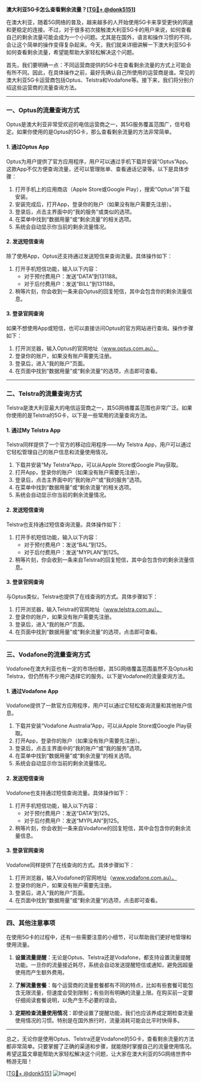 **澳大利亚5G卡怎么查看剩余流量？[[TG💪+ @donk5151](https://t.me/s/donk5151)]**

在澳大利亚，随着5G网络的普及，越来越多的人开始使用5G卡来享受更快的网速和更稳定的连接。不过，对于很多初次接触澳大利亚5G卡的用户来说，如何查看自己的剩余流量可能会成为一个小问题。尤其是在国外，语言和操作习惯的不同，会让这个简单的操作变得复杂起来。今天，我们就来详细讲解一下澳大利亚5G卡如何查看剩余流量，希望能帮助大家轻松解决这个问题。

首先，我们要明确一点：不同运营商提供的5G卡在查看剩余流量的方式上可能会有所不同。因此，在具体操作之前，最好先确认自己所使用的运营商是谁。常见的澳大利亚5G卡运营商包括Optus、Telstra和Vodafone等。接下来，我们将分别介绍这些运营商的流量查询方法。

---

### **一、Optus的流量查询方式**

Optus是澳大利亚非常受欢迎的电信运营商之一，其5G服务覆盖范围广，信号稳定。如果你使用的是Optus的5G卡，那么查看剩余流量的方法非常简单。

#### **1. 通过Optus App**
Optus为用户提供了官方应用程序，用户可以通过手机下载并安装“Optus”App。这款App不仅方便查询流量，还可以管理账单、查看通话记录等。以下是具体步骤：

1. 打开手机上的应用商店（Apple Store或Google Play），搜索“Optus”并下载安装。
2. 安装完成后，打开App，登录你的账户（如果没有账户需要先注册）。
3. 登录后，点击主界面中的“我的服务”或类似的选项。
4. 在菜单中找到“数据用量”或“剩余流量”的相关选项。
5. 系统会自动显示你当前的剩余流量情况。

#### **2. 发送短信查询**
除了使用App，Optus还支持通过发送短信来查询流量。具体操作如下：

1. 打开手机短信功能，输入以下内容：
   - 对于预付费用户：发送“DATA”到131188。
   - 对于后付费用户：发送“BILL”到131188。
2. 稍等片刻，你会收到一条来自Optus的回复短信，其中会包含你的剩余流量信息。

#### **3. 登录官网查询**
如果不想使用App或短信，也可以直接访问Optus的官方网站进行查询。操作步骤如下：

1. 打开浏览器，输入Optus的官网地址（www.optus.com.au）。
2. 登录你的账户，如果没有账户需要先注册。
3. 登录后，进入“我的账户”页面。
4. 在页面中找到“数据用量”或“剩余流量”的选项，点击即可查看。

---

### **二、Telstra的流量查询方式**

Telstra是澳大利亚最大的电信运营商之一，其5G网络覆盖范围也非常广泛。如果你使用的是Telstra的5G卡，以下是一些常用的流量查询方法。

#### **1. 通过My Telstra App**
Telstra同样提供了一个官方的移动应用程序——My Telstra App，用户可以通过它轻松管理自己的账户信息和流量使用情况。

1. 下载并安装“My Telstra”App，可以从Apple Store或Google Play获取。
2. 打开App，登录你的账户（如果没有账户需要先注册）。
3. 登录后，点击主界面中的“我的账户”或“我的服务”选项。
4. 在菜单中找到“数据用量”或“剩余流量”的相关选项。
5. 系统会自动显示你当前的剩余流量情况。

#### **2. 发送短信查询**
Telstra也支持通过短信查询流量。具体操作如下：

1. 打开手机短信功能，输入以下内容：
   - 对于预付费用户：发送“BAL”到125。
   - 对于后付费用户：发送“MYPLAN”到125。
2. 稍等片刻，你会收到一条来自Telstra的回复短信，其中会包含你的剩余流量信息。

#### **3. 登录官网查询**
与Optus类似，Telstra也提供了在线查询的方式。具体步骤如下：

1. 打开浏览器，输入Telstra的官网地址（www.telstra.com.au）。
2. 登录你的账户，如果没有账户需要先注册。
3. 登录后，进入“我的账户”页面。
4. 在页面中找到“数据用量”或“剩余流量”的选项，点击即可查看。

---

### **三、Vodafone的流量查询方式**

Vodafone在澳大利亚也有一定的市场份额，其5G网络覆盖范围虽然不及Optus和Telstra，但仍然有不少用户选择它的服务。以下是Vodafone的流量查询方法。

#### **1. 通过Vodafone App**
Vodafone提供了一款官方应用程序，用户可以通过它轻松查询流量和其他账户信息。

1. 下载并安装“Vodafone Australia”App，可以从Apple Store或Google Play获取。
2. 打开App，登录你的账户（如果没有账户需要先注册）。
3. 登录后，点击主界面中的“我的账户”或“我的服务”选项。
4. 在菜单中找到“数据用量”或“剩余流量”的相关选项。
5. 系统会自动显示你当前的剩余流量情况。

#### **2. 发送短信查询**
Vodafone也支持通过短信查询流量。具体操作如下：

1. 打开手机短信功能，输入以下内容：
   - 对于预付费用户：发送“DATA”到125。
   - 对于后付费用户：发送“MYPLAN”到125。
2. 稍等片刻，你会收到一条来自Vodafone的回复短信，其中会包含你的剩余流量信息。

#### **3. 登录官网查询**
Vodafone同样提供了在线查询的方式。具体步骤如下：

1. 打开浏览器，输入Vodafone的官网地址（www.vodafone.com.au）。
2. 登录你的账户，如果没有账户需要先注册。
3. 登录后，进入“我的账户”页面。
4. 在页面中找到“数据用量”或“剩余流量”的选项，点击即可查看。

---

### **四、其他注意事项**

在使用5G卡的过程中，还有一些需要注意的小细节，可以帮助我们更好地管理和使用流量。

1. **设置流量提醒**：无论是Optus、Telstra还是Vodafone，都支持设置流量提醒功能。一旦你的流量接近耗尽，系统会自动发送提醒短信或通知，避免因超量使用而产生额外费用。
   
2. **了解流量套餐**：每个运营商的流量套餐都有不同的特点，比如有些套餐可能包含无限流量，但速度会受到限制；有些则有明确的流量上限。在购买前一定要仔细阅读套餐说明，以免产生不必要的误会。

3. **定期检查流量使用情况**：即使设置了提醒功能，我们也应该养成定期检查流量使用情况的习惯。特别是在国外旅行时，流量消耗可能会比平时快得多。

---

总之，无论你是使用Optus、Telstra还是Vodafone的5G卡，查看剩余流量的方法都非常简单。只要掌握了正确的渠道和步骤，就能随时掌握自己的流量使用情况。希望这篇文章能帮助大家轻松解决这个问题，让大家在澳大利亚的5G网络世界中畅游无阻！

[[TG💪+ @donk5151](https://t.me/s/donk5151) ![Image](https://i.postimg.cc/rwNCRYN7/Snipaste-2025-04-30-17-27-05.png)]